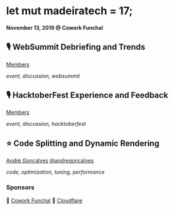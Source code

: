 # let mut madeiratech = 17;
#### November 13, 2019 @ Cowork Funchal

## 🎙 WebSummit Debriefing and Trends
[Members](https://github.com/madeiratech)

_event, discussion, websummit_

## 🎙 HacktoberFest Experience and Feedback
[Members](https://github.com/madeiratech)

_event, discussion, hacktoberfest_

## ⭐️ Code Splitting and Dynamic Rendering
[André Gonçalves](https://github.com/andregoncalves) [@andregoncalves](https://twitter.com/andregoncalves)

_code, optimization, tuning, performance_

### Sponsors
🏢 [Cowork Funchal](http://www.coworkfunchal.pt/)
🍕 [Cloudflare](https://www.cloudflare.com/)